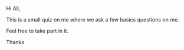 Hi All,

This is a small quiz on me where we ask a few basics questions on me.

Feel free to take part in it.

Thanks